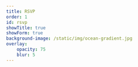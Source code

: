 ```yaml
---
title: RSVP
order: 1
id: rsvp
showTitle: true
showForm: true
background-image: /static/img/ocean-gradient.jpg
overlay:
    opacity: 75
    blur: 5
---
```

